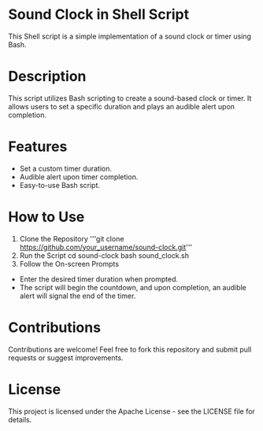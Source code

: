 # Sound Clock in Shell Script
This Shell script is a simple implementation of a sound clock or timer using Bash.
# Description
This script utilizes Bash scripting to create a sound-based clock or timer. It allows users to set a specific duration and plays an audible alert upon completion.
# Features
* Set a custom timer duration.
* Audible alert upon timer completion.
* Easy-to-use Bash script.
# How to Use
1. Clone the Repository
  '''git clone https://github.com/your_username/sound-clock.git'''
2. Run the Script
   cd sound-clock
   bash sound_clock.sh
3. Follow the On-screen Prompts
* Enter the desired timer duration when prompted.
* The script will begin the countdown, and upon completion, an audible alert will signal the end of the timer.
# Contributions
Contributions are welcome! Feel free to fork this repository and submit pull requests or suggest improvements.
# License
This project is licensed under the Apache License - see the LICENSE file for details.
